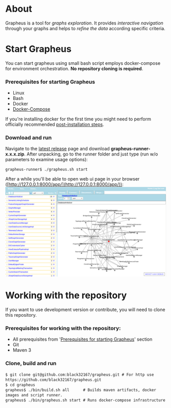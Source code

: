 # About
Grapheus is a tool for _graphs exploration_. It provides _interactive navigation_ through your graphs and helps to _refine the data_ according specific criteria.

# Start Grapheus
You can start grapheus using small bash script employs docker-compose for environment orchestration. **No repository cloning is required**.
### Prerequisites for starting Grapheus
* Linux
* Bash
* Docker
* [Docker-Compose](https://docs.docker.com/compose/)

If you're installing docker for the first time you might need to perform officially recommended [post-installation steps](https://docs.docker.com/install/linux/linux-postinstall/).

### Download and run
Navigate to the [latest release](https://github.com/black32167/grapheus/releases/latest/) page and download **grapheus-runner-x.x.x.zip**.
After unpacking, go to the runner folder and just type (run w/o parameters to examine usage options):

```
grapheus-runner$ ./grapheus.sh start
```

After a while you'll be able to open web ui page in your browser ([http://127.0.0.1:8000/app/](http://127.0.0.1:8000/app/)):
<img src="grapheus_screenshot.png" alt="Grapheus screenshot" width="1024px">

# Working with the repository
If you want to use development version or contribute, you will need to clone this repository.
### Prerequisites for working with the repository:
* All prerequisites from '[Prerequisites for starting Grapheus](#prerequisites-for-starting-grapheus)' section
* Git
* Maven 3

### Clone, build and run

```
$ git clone git@github.com:black32167/grapheus.git # For http use https://github.com/black32167/grapheus.git
$ cd grapheus
grapheus$ ./bin/build.sh all      # Builds maven artifacts, docker images and script runner.
grapheus$ ./bin/grapheus.sh start # Runs docker-compose infrastructure
```
